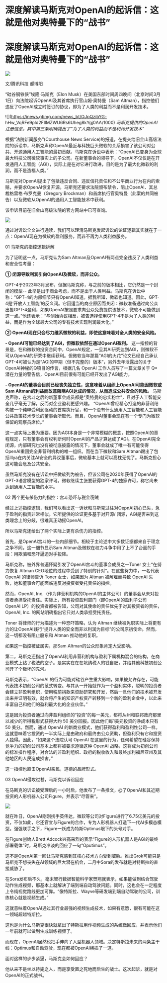 # 深度解读马斯克对OpenAI的起诉信：这就是他对奥特曼下的“战书”

# 深度解读马斯克对OpenAI的起诉信：这就是他对奥特曼下的“战书”

![](https://inews.gtimg.com/news_bt/OlFMrI7RYdq0B7JqOqjhIoCmVPCZREGdaaFI-B8uRfQm0AA/1000)

文/腾讯科技 郝博阳

“硅谷钢铁侠”埃隆·马斯克（Elon Musk）在美国东部时间周四晚间（北京时间3月1日）向法院起诉OpenAI及其首席执行官山姆·奥特曼（Sam
Altman），指控他们违反了OpenAI成立时签订的协议，即为了人类的利益而不是利润开发技术。

![](https://inews.gtimg.com/news_bt/OJpQzibYG-
hHw_VqRFe9pld2FIlMZWU6Rs6Uheg8kYgj0AA/1000) _马斯克提供的OpenAI
注册信息，其中第三条明确提出了“为了人类的利益而不是利润开发技术”_

根据“法院新闻服务”(Courthouse News
Service)的报道，在提交给旧金山高级法院的诉讼中，马斯克声称OpenAI最近与科技巨头微软的关系损害了该公司对公共、开源通用人工智能的最初贡献。马斯克在诉讼中表示：“OpenAI已变身为全球最大科技公司微软事实上的子公司。在新董事会的领导下，OpenAI不仅仅是在开发通用人工智能（AGI），实际上是在对它进行改进，目的是为了最大化微软的利润，而不是造福人类。”

马斯克对OpenAI提出了包括违反合同、违反信托责任和不公平商业行为在内的索赔，并要求OpenAI恢复开源。马斯克还要求法院颁布禁令，阻止OpenAI、其总裁格雷格·布罗克曼（Gregory
Brockman）和首席执行官奥特曼（此案的共同被告）以及微软从OpenAI的通用人工智能技术中获利。

该申诉目前在旧金山高级法院的官方网站中已可查询。

![](https://inews.gtimg.com/news_bt/O-u7dxs2y03QCX1CAGC8-RFKDjtwYAD02bsiArDIKRpO4AA/1000)

通过对诉讼全文进行通读，我们可以理清马斯克发起诉讼的论证逻辑其实就在于一点：OpenAI现在为微软的盈利服务，而非不再为人类利益服务。

01 马斯克的指控逻辑拆解

为了证明这一点，马斯克认为Sam Altman及OpenAI有两点完全违反了人类利益和安全性考量：

**① 闭源导致利润引向OpenAI及微软，而非公众。**

GPT-4于2023年3月发布，但据马斯克称，与之前的版本相比，它仍然是一个封闭的模型--
此举是出于商业考虑，而不是出于人类利益。马斯克在诉讼中称：“GPT-4的内部细节只有OpenAI知道。据我所知，微软也知道。因此，GPT-4是‘开放人工智能’的反义词。它因适当的商业原因而关闭：微软准备通过向公众出售GPT-4盈利，如果OpenAI按照要求向公众免费提供该技术，微软不可能做到这一点。”他还表示：“与创始协议相反，被告选择使用GPT-4不是为了人类的利益，而是作为全球最大公司的专有技术实现利润最大化。”

**② OpenAI现在只会尽力维系微软的利益，即使这意味着对全人类的安全风险。**

**\- OpenAI可能已经达到了AGI，但微软依然在通过OpenAI盈利。**
这一指控的背景是，在和微软的投资合同中，OpenAI规定，一旦其AI研究达到AGI，则微软不可从OpenAI的研究中继续获利。但微软当年那篇“AGI的火花”论文已经自己承认GPT-4可被认为是“AGI的早期（但不完整的）版本”，另外去年泄露出的关于OpenAI神秘的Q项目的传言，根据几名
OpenAl 工作人员写了一篇文章关于 Q* 潜在力量的警告信，OpenAI目前很有可能已经开发出了AGI能力。

**\- OpenAI的董事会目前已经丧失独立性，这意味着从组织上OpenAI可能因微软或Sam
Altman的利益而故意隐瞒AGI达成的情况，从而造成公共安全的风险。**
马斯克声称，在宫斗之后的新董事会成员都是“奥特曼的忠实粉丝”，且对于人工智能安全几乎毫无了解，反而对企业盈利更感兴趣。
“OpenAI曾经精心打造的非营利结构被一个纯粹受利润驱动的首席执行官，和一个没有什么通用人工智能和人工智能公共政策技术专长的董事会所取代。而且，OpenAI董事会现在有一个专门为微软保留的观察员席位。”

这一点实际上极为重要。因为AGI本身是一个非常模糊的概念，按照OpenAI的章程规定，只有董事会有权判断何时OpenAI的产品才算达成了AGI。在OpenAI完全闭源，内部研究也没有被彻底披露的情况下，董事会就成了唯一有可能使得OpenAI重回完全非营利机构的唯一组织。而在当下微软和Sam
Altman踢出了包括Illya在内关注AI安全的异议董事后，微软基本上就可以高枕无忧了。马斯克担心这可能会危及公共安全。

虽然马斯克没有在诉讼中把微软列为被告，但该公司在2020年获得了OpenAI的GPT-3语言模型的独家许可。微软继续主张要获得GPT-4的独家许可，称它尚未达到通用人工智能的水平。

02 两个更有杀伤力的指控：宫斗恐吓与税金窃贼

经过上述指控逻辑，我们可以看出这一诉状和马斯克过往对OepnAI初心已失，急于盈利的指责非常相似。它所提供的论证更多基于对开源/
闭源，AGI是否来到这类理念上的分歧，很难真正动摇OpenAI。

所以马斯克还给出了两个实际上更有杀伤力的指控。

首先，是OpenAI宫斗的一些内部细节。相较于主论述中大多数证据都来自于理念之争不同，这一细节显示Sam
Altman及微软在权力斗争中用了上不了台面的手段：用欺骗和恐吓逼迫对手投降。

马斯克称，被外界普遍怀疑引发了OpenAI宫斗的董事会成员之一Toner 女士“在努力恢复 Altman
CEO地位的过程中受到了特别的针对”。在这些努力中，一名代表 OpenAI 的律师告诉 Toner 女士，如果因为 Altman 被解雇而导致 OpenAI
失败，她和董事会可能面临违反对投资者受托责任的指控。

然而，OpenAI,
Inc.（作为非营利机构的OpenAI的主体公司）的董事会从未对投资者承担受托责任。实际上，所有投资盈利部门（即OpenAI的盈利子公司OpenAI
LP）的投资者都被告知，公司对其使命的责任优先于对其投资者的责任，OpenAI, Inc. 的网站明确指出它只对人类承担受托责任。

Toner 将律师的行为描述为一种恐吓策略，认为 Altman
继续被免职实际上将更有力的让OpenAI践行“提升人类的安全而非以利润为目标”的公司原初使命。然而，这一切都没有阻止股东和 Altman 推动他的复职。

如果这一指控被证属实，那Sam Altman的公众形象肯定大受影响。

第二，马斯克还指出了OpenAI利用非营利机构与盈利下属机构混合的结构，在商业模式上钻了税法的空子。是实实在在在坑纳税人的钱自肥，并给其他科技初创公司开了个极坏的先河。

马斯克表示，“OpenAI
的行为可能对硅谷产生重大影响，如果被允许存在，可能代表技术初创公司的范式转变。与其从一开始就作为一个盈利实体，聪明的投资者会建立非盈利组织，使用税前捐款来资助研究和开发，然后一旦他们的技术被开发出来并证明有效，就会将产生的知识产权资产转移到一个新的盈利企业中，以此来丰富自己和他们的盈利最大化的企业伙伴。”

这是因为投资者通过向非盈利组织的“投资”的每一美元，都将从州和联邦政府那里以减少的所得税形式获得大约 50 美分回报。因此他们每1美元投资的净成本只有 50
美分。然而，通过 OpenAI
的新商业模式，他们获得盈利和盈利性公司一样。这就意味着它投资的一半实际上是由政府和最终由公众资助，但盈利只有它和投资人独得。因此，“如果这个法院认可
OpenAI 在这里的行为，任何希望在硅谷保持竞争力的初创公司基本上都将被要求遵循这种 OpenAI
战略，这将成为初创公司的标准操作程序，对合法的非盈利组织、政府的税收收入和最终加利福尼亚州及其他地区的人民造成损害。”

这一指控也直击OpenAI亲民，道德的品牌形式。

03 OpenAI侵攻过甚，马斯克以诉讼回应

在马斯克的诉讼被受理后的一小时后，他发布了一条推文，@了OpenAI和其近期投资的人形机器人公司Figure，并表示“尽管来”。

![](https://inews.gtimg.com/news_bt/Oc3S1zf3CcLDoUY8jGQJwdokkkazJgC4fvQbeatprysAQAA/1000)

就在昨日，OpenAI刚刚携手英伟达，微软等公司对Figure进行了6.75亿美元的投资，不仅如此，它还官宣与Figure的合作，专为人形机器人打造下一代AI多模态模型。强强联手之下，Figure一跃成为特斯Optimus眼下的头号对手。

在Figure创始人Brett Adcock兴高采烈的表示“Figure的人形机器人是AGI的最终部署载体”时，马斯克冷淡的回应了一句“Oputimus”。

这不是OpenAi第一回让马斯克感到其核心技术方向受到威胁。推出Grok可能只是马斯克不想丧失在AI领域的巨大潜在机会，二月中Sora的发布就是对特斯拉的直接威胁了。

在Sora发布后不久，毫末智行数据智能科学家贺翔就表示，如果能做到结合驾驶动作生成视频，那基本上就解决了端到端自动驾驶问题。同时，这也会在一定程度上令纯视觉路线更加可靠。“像特斯拉、Wayve等研发端到端自动驾驶的公司，训练核心就是视频生成。”

这就意味着OpenAI通过其行业最强的视频生成技术，如果有意愿，很有可能在这一领域超越特斯拉。

这也是为什么马斯克很快就拿出了特斯拉用作视频生成的系统做回应，并表示他们一年前就可以做到生成训练视频了。

而现在，OpenAI居然也把手伸向了人型机器人领域。决定特斯拉未来的两条主干线：Optimus和自动驾驶，现在都被OpenAI横插了一道。

面对这样的步步紧逼，马斯克会如何回应？

他从来不是坐以待毙之人，而是享受置之死地而后生的战士。这次起诉，就是对OpenAI的正式战书。

